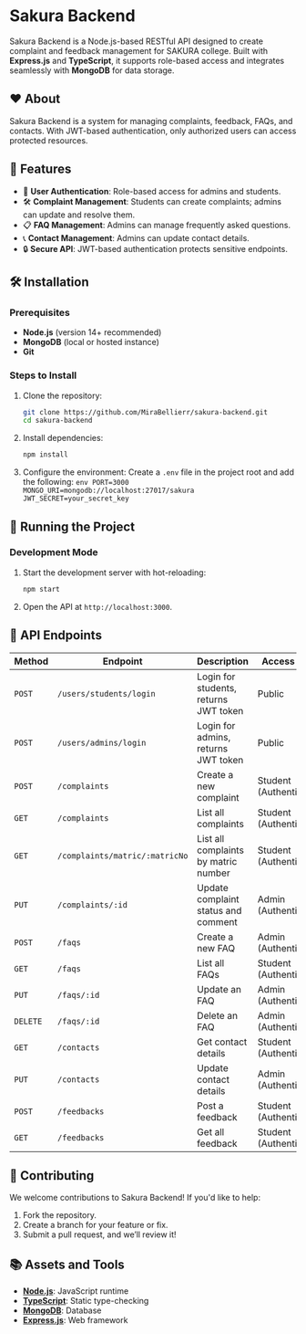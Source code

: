 # Sakura Backend

Sakura Backend is a Node.js-based RESTful API designed to create complaint and feedback management for SAKURA college. Built with **Express.js** and **TypeScript**, it supports role-based access and integrates seamlessly with **MongoDB** for data storage.

## ❤️ About

Sakura Backend is a system for managing complaints, feedback, FAQs, and contacts. With JWT-based authentication, only authorized users can access protected resources.

## 🧡 Features

- 🌟 **User Authentication**: Role-based access for admins and students.
- 🛠 **Complaint Management**: Students can create complaints; admins can update and resolve them.
- 📋 **FAQ Management**: Admins can manage frequently asked questions.
- 📞 **Contact Management**: Admins can update contact details.
- 🔒 **Secure API**: JWT-based authentication protects sensitive endpoints.

## 🛠 Installation

### Prerequisites

- **Node.js** (version 14+ recommended)
- **MongoDB** (local or hosted instance)
- **Git**

### Steps to Install

1. Clone the repository:

   ```bash
   git clone https://github.com/MiraBellierr/sakura-backend.git
   cd sakura-backend
   ```

2. Install dependencies:

   ```bash
   npm install
   ```

3. Configure the environment:
   Create a `.env` file in the project root and add the following:
   `env
PORT=3000
MONGO_URI=mongodb://localhost:27017/sakura
JWT_SECRET=your_secret_key
`

## 🚀 Running the Project

### Development Mode

1. Start the development server with hot-reloading:
   ```bash
   npm start
   ```
2. Open the API at `http://localhost:3000`.

## 🧡 API Endpoints

| **Method** | **Endpoint**                   | **Description**                       | **Access Level**        |
| ---------- | ------------------------------ | ------------------------------------- | ----------------------- |
| `POST`     | `/users/students/login`        | Login for students, returns JWT token | Public                  |
| `POST`     | `/users/admins/login`          | Login for admins, returns JWT token   | Public                  |
| `POST`     | `/complaints`                  | Create a new complaint                | Student (Authenticated) |
| `GET`      | `/complaints`                  | List all complaints                   | Student (Authenticated) |
| `GET`      | `/complaints/matric/:matricNo` | List all complaints by matric number  | Student (Authenticated) |
| `PUT`      | `/complaints/:id`              | Update complaint status and comment   | Admin (Authenticated)   |
| `POST`     | `/faqs`                        | Create a new FAQ                      | Admin (Authenticated)   |
| `GET`      | `/faqs`                        | List all FAQs                         | Student (Authenticated) |
| `PUT`      | `/faqs/:id`                    | Update an FAQ                         | Admin (Authenticated)   |
| `DELETE`   | `/faqs/:id`                    | Delete an FAQ                         | Admin (Authenticated)   |
| `GET`      | `/contacts`                    | Get contact details                   | Student (Authenticated) |
| `PUT`      | `/contacts`                    | Update contact details                | Admin (Authenticated)   |
| `POST`     | `/feedbacks`                   | Post a feedback                       | Student (Authenticated) |
| `GET`      | `/feedbacks`                   | Get all feedback                      | Student (Authenticated) |

## 💛 Contributing

We welcome contributions to Sakura Backend! If you'd like to help:

1. Fork the repository.
2. Create a branch for your feature or fix.
3. Submit a pull request, and we’ll review it!

## 📚 Assets and Tools

- **[Node.js](https://nodejs.org/)**: JavaScript runtime
- **[TypeScript](https://www.typescriptlang.org/)**: Static type-checking
- **[MongoDB](https://www.mongodb.com/)**: Database
- **[Express.js](https://expressjs.com/)**: Web framework
